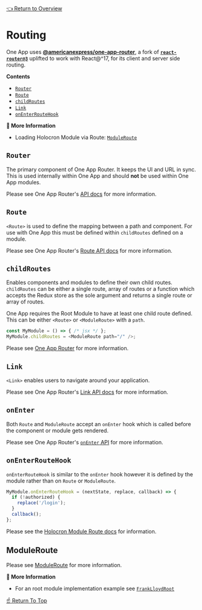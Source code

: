[👈 Return to Overview](../API.md)

# Routing

One App uses **[@americanexpress/one-app-router](https://github.com/americanexpress/one-app-router)**, a fork of **[`react-router@3`](https://github.com/ReactTraining/react-router/tree/v3)**
uplifted to work with React@^17, for its client and server side routing.

**Contents**
* [`Router`](#router)
* [`Route`](#route)
* [`childRoutes`](#childroutes)
* [`Link`](#link)
* [`onEnterRouteHook`](#onenterroutehook)

**📘 More Information**
* Loading Holocron Module via Route: [`ModuleRoute`](./Loading-Modules.md#moduleroute)

## `Router`

The primary component of One App Router. It keeps the UI and URL in sync.
This is used internally within One App and should **not** be used within One App modules.

Please see One App Router's [API docs](https://github.com/americanexpress/one-app-router/blob/master/docs/API.md#router) for more information.

## `Route`

`<Route>` is used to define the mapping between a path and component. For use with One App this must be defined
within `childRoutes` defined on a module.

Please see One App Router's [Route API docs](https://github.com/americanexpress/one-app-router/blob/master/docs/API.md#route) for more information.

## `childRoutes`

Enables components and modules to define their own child routes. `childRoutes` can be either a single
route, array of routes or a function which accepts the Redux store as the sole argument and returns
a single route or array of routes.

One App requires the Root Module to have at least one child route defined. This can be either `<Route>` or `<ModuleRoute>` with a `path`.

```js
const MyModule = () => { /* jsx */ };
MyModule.childRoutes = <ModuleRoute path="/" />;
```

Please see [One App Router](https://github.com/americanexpress/one-app-router/blob/master/docs/API.md#childroutes) for more information.

## `Link`

`<Link>` enables users to navigate around your application.

Please see One App Router's [Link API docs](https://github.com/americanexpress/one-app-router/blob/master/docs/API.md#link) for more information.

## `onEnter`

Both `Route` and `ModuleRoute` accept an `onEnter` hook which is called before the component or module gets
rendered.

Please see One App Router's [`onEnter` API](https://github.com/americanexpress/one-app-router/blob/master/docs/API.md#onenternextstate-replace-callback)  for more information.

## `onEnterRouteHook`

`onEnterRouteHook` is similar to the `onEnter` hook however it is defined by the module rather than on
`Route` or `ModuleRoute`.

```js
MyModule.onEnterRouteHook = (nextState, replace, callback) => {
  if (!authorized) {
    replace('/login');
  }
  callback();
};
```

Please see the [Holocron Module Route docs](https://github.com/americanexpress/holocron/tree/master/packages/holocron-module-route#onenterroutehook) for information.

## ModuleRoute

Please see [ModuleRoute](./Loading-Modules.md#moduleroute) for more information.

**📘 More Information**
* For an root module implementation example see [`FrankLloydRoot`](../../../prod-sample/sample-modules/frank-lloyd-root/0.0.0/src/components/FrankLloydRoot.jsx)

[☝️ Return To Top](#routing)
